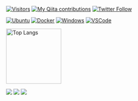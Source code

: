 [![Visitors](https://vistr.dev/badge?repo=nekocodeX.nekocodeX&text=Visitors&corners=round)](https://github.com/Elfocrash/vistr.dev)
[![My Qiita contributions](https://qiita-badge.apiapi.app/s/sn42/contributions.svg)](http://qiita.com/sn42)
[![Twitter Follow](https://img.shields.io/twitter/follow/sn42neuro?style=social)](https://twitter.com/sn42neuro)


[![Ubuntu](https://img.shields.io/badge/-Ubuntu-whitesmoke.svg?logo=ubuntu&style=popout)](https://ubuntu.com)
[![Docker](https://img.shields.io/badge/-Docker-whitesmoke.svg?logo=docker&style=popout)](https://www.docker.com)
[![Windows](https://img.shields.io/badge/-Windows-0078D6.svg?logo=windows&style=popout)](https://www.microsoft.com/en-us/windows)
[![VSCode](https://img.shields.io/badge/-VSCode-007ACC.svg?logo=visualstudiocode&style=popout)](https://code.visualstudio.com)

<p align="left"> 
  <a href="https://github.com/anuraghazra/github-readme-stats">
  <img alt="Top Langs" height="150px" src="https://github-readme-stats.vercel.app/api?username=sn0422j&show_icons=true&theme=tokyonight&hide=contribs&count_private=true" />
  </a>
</p>

[![](https://github-profile-summary-cards.vercel.app/api/cards/profile-details?username=sn0422j&theme=solarized_dark)](https://github.com/vn7n24fzkq/github-profile-summary-cards)
[![](https://github-profile-summary-cards.vercel.app/api/cards/repos-per-language?username=sn0422j&theme=solarized_dark)](https://github.com/vn7n24fzkq/github-profile-summary-cards)
[![](https://github-profile-summary-cards.vercel.app/api/cards/most-commit-language?username=sn0422j&theme=solarized_dark)](https://github.com/vn7n24fzkq/github-profile-summary-cards)
